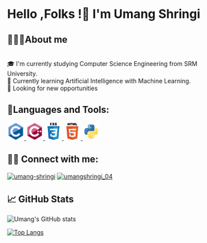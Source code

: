 # Hello ,Folks !👋 I'm Umang Shringi

<h2> 👨🏻‍💻About me </h2><br>
🎓 I'm currently studying Computer Science Engineering from SRM University. <br>
🌱 Currently learning Artificial Intelligence with Machine Learning. <br>
🔭 Looking for new opportunities 


## 🔧Languages and Tools:
<p align="left"> <a href="https://www.cprogramming.com/" target="_blank" rel="noreferrer"> <img src="https://raw.githubusercontent.com/devicons/devicon/master/icons/c/c-original.svg" alt="c" width="40" height="40"/> </a> <a href="https://www.w3schools.com/cpp/" target="_blank" rel="noreferrer"> <img src="https://raw.githubusercontent.com/devicons/devicon/master/icons/cplusplus/cplusplus-original.svg" alt="cplusplus" width="40" height="40"/> </a> <a href="https://www.w3schools.com/css/" target="_blank" rel="noreferrer"> <img src="https://raw.githubusercontent.com/devicons/devicon/master/icons/css3/css3-original-wordmark.svg" alt="css3" width="40" height="40"/> </a> <a href="https://www.w3.org/html/" target="_blank" rel="noreferrer"> <img src="https://raw.githubusercontent.com/devicons/devicon/master/icons/html5/html5-original-wordmark.svg" alt="html5" width="40" height="40"/> </a> <a href="https://www.python.org" target="_blank" rel="noreferrer"> <img src="https://raw.githubusercontent.com/devicons/devicon/master/icons/python/python-original.svg" alt="python" width="40" height="40"/> </a> </p>

## 🤝🏻 Connect with me:
<p align="left">
<a href="https://linkedin.com/in/umang-shringi" target="blank"><img align="center" src="https://raw.githubusercontent.com/rahuldkjain/github-profile-readme-generator/master/src/images/icons/Social/linked-in-alt.svg" alt="umang-shringi" height="30" width="40" /></a>
<a href="https://instagram.com/umangshringi_04" target="blank"><img align="center" src="https://raw.githubusercontent.com/rahuldkjain/github-profile-readme-generator/master/src/images/icons/Social/instagram.svg" alt="umangshringi_04" height="30" width="40" /></a>
</p>

## 📈 GitHub Stats
![Umang's GitHub stats](https://github-readme-stats.vercel.app/api?username=us4544&count_private=true&theme=nightowl&border_radius=20)<br>

[![Top Langs](https://github-readme-stats.vercel.app/api/top-langs/?username=us4544&count_private=true&theme=nightowl&border_radius=20)](https://github.com/us4544/github-readme-stats)

